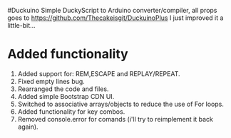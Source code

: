 #Duckuino
Simple DuckyScript to Arduino converter/compiler, all props goes to https://github.com/Thecakeisgit/DuckuinoPlus
I just improved it a little-bit...

# Added functionality
1. Added support for: REM,ESCAPE and REPLAY/REPEAT.
2. Fixed empty lines bug.
3. Rearranged the code and files.
4. Added simple Bootstrap CDN UI.
5. Switched to associative arrays/objects to reduce the use of For loops.
6. Added functionality for key combos.
7. Removed console.error for comands (i'll try to reimplement it back again).

